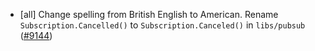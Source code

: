 - [all] Change spelling from British English to American. Rename
  `Subscription.Cancelled()` to `Subscription.Canceled()` in `libs/pubsub`
  ([#9144](https://github.com/tendermint/tendermint/issues/9144))